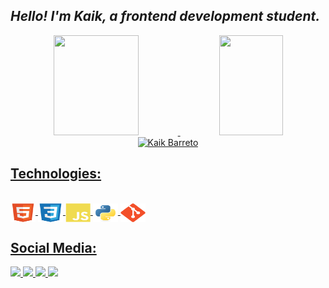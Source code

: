 ## **_Hello! I'm Kaik, a frontend development student._**

<div align="center">
  <a href="https://github.com/kaikbarreto">
  <img height="160em" width="52%" style="margin-right: 0" src="https://github-readme-stats-nine-navy.vercel.app/api?username=kaikbarreto&show_icons=true&theme=radical&include_all_commits=true&count_private=true"/>
  <img height="160em" width="45%" style="margin-left: 0" src="https://github-readme-stats.vercel.app/api/top-langs/?username=kaikbarreto&layout=compact&langs_count=7&theme=radical"/>
  <img height="160em" width="80%" src="https://github-readme-streak-stats.herokuapp.com/?user=kaikbarreto&show_icons=true&theme=radical&include_all_commits=true&count_private=true" alt="Kaik Barreto"/>
</div>

## **Technologies:**
<div style="display: inline_block"><br>
  <img align="center" alt="Kaik-HTML" height="30" width="40" src="https://raw.githubusercontent.com/devicons/devicon/master/icons/html5/html5-original.svg">
  <img align="center" alt="Kaik-CSS" height="30" width="40" src="https://raw.githubusercontent.com/devicons/devicon/master/icons/css3/css3-original.svg">
  <img align="center" alt="Kaik-JS" height="30" width="40" src="https://raw.githubusercontent.com/devicons/devicon/master/icons/javascript/javascript-plain.svg">
  <!-- <img align="center" alt="Kaik-REACT" height="30" width="40" src="https://raw.githubusercontent.com/devicons/devicon/master/icons/react/react-original.svg"> -->
  <!-- <img align="center" alt="Kaik-NODE" height="30" width="40" src="https://raw.githubusercontent.com/devicons/devicon/master/icons/nodejs/nodejs-original.svg"> -->
  <img align="center" alt="Kaik-PYTHON" height="30" width="40" src="https://raw.githubusercontent.com/devicons/devicon/master/icons/python/python-original.svg">
  <img align="center" alt="Kaik-GIT" height="30" width="40" src="https://raw.githubusercontent.com/devicons/devicon/master/icons/git/git-original.svg">
</div>


## **Social Media:**
 
<div> 
    <a href="https://instagram.com/barreto.kaik" rel="external" target="_blank">
        <img src="https://img.shields.io/badge/-Instagram-%23E4405F?style=for-the-badge&logo=instagram&logoColor=white" rel="external" target="_blank">
    </a>
    <a href="https://discord.gg/" rel="external" target="_blank">
        <img src="https://img.shields.io/badge/Discord-7289DA?style=for-the-badge&logo=discord&logoColor=white" rel="external" target="_blank">
    </a> 
    <a href = "mailto:kaikchaides123@gmail.com">
        <img src="https://img.shields.io/badge/-Gmail-%23333?style=for-the-badge&logo=gmail&logoColor=white" rel="external" target="_blank">
    </a>
    <a href="https://www.linkedin.com/in/kaikbarreto" rel="external" target="_blank">
        <img src="https://img.shields.io/badge/-LinkedIn-%230077B5?style=for-the-badge&logo=linkedin&logoColor=white" rel="external" target="_blank">
    </a>
</div>
